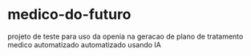 # medico-do-futuro
projeto de teste para uso da openia na geracao de plano de tratamento medico automatizado automatizado usando IA

